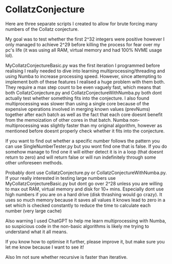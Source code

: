 # CollatzConjecture

Here are three separate scripts I created to allow for brute forcing many numbers of the Collatz conjecture. 

My goal was to test whether the first 2^32 integers were positive however I only managed to achieve 2^29 before killing the process for fear over my pc's life (it was using all RAM, virtual memory and had 100% NVME usage lol).

MyCollatzConjectureBasic.py was the first iteration I programmed before realising I really needed to dive into learning multiprocessing/threading and using Numba to increase processing speed. However, since attempting to implement both of these features I realised a huge problem with them both. They require a max step count to be even vaguely fast, which means that both CollatzConjecture.py and CollatzConjectureWithNumba.py both dont actually test whether something fits into the conjecture. I also found multiprocessing was slower than using a single core because of the expensive operations involved in merging known values (prevNums) together after each batch as well as the fact that each core doesnt benefit from the memoization of other cores in that batch. Numba non-multiprocessing was slightly faster than my original algorithm, however as mentioned before doesnt properly check whether it fits into the conjecture.

If you want to find out whether a specific number follows the pattern you can use SingleNumberTester.py but you wont find one that is false. If you do somehow manage to find one it will either detect it is in a loop (that doesnt return to zero) and will return false or will run indefinitely through some other unforeseen methods.

Probably dont use CollatzConjecture.py or CollatzConjectureWithNumba.py. If your really interested in testing large numbers use MyCollatzConjectureBasic.py but dont go over 2^28 unless you are willing to max out RAM, virtual memory and disk for 10+ mins. Especially dont use high numbers if you are on a hard drive (disk thrashing would go crazy). It uses so much memory because it saves all values it knows lead to zero in a set which is checked constantly to reduce the time to calculate each number (very large cache)

Also warning I used ChatGPT to help me learn multiprocessing with Numba, so suspicious code in the non-basic algorithms is likely me trying to understand what it all means.

If you know how to optimise it further, please improve it, but make sure you let me know because I want to see it!

Also Im not sure whether recursive is faster than iterative.
